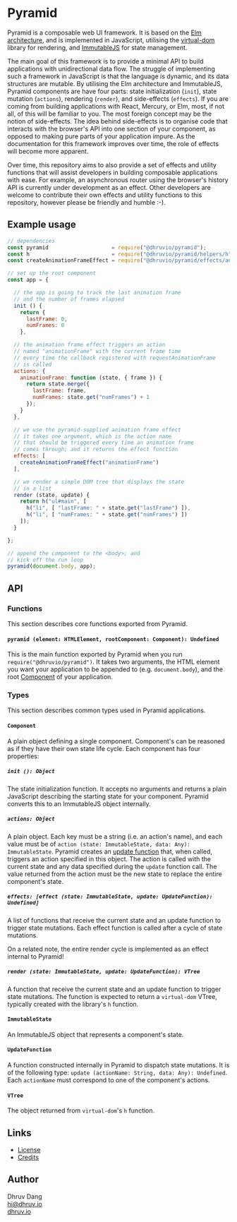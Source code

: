 # Pyramid

Pyramid is a composable web UI framework. It is based on the [Elm architecture](https://guide.elm-lang.org/architecture/), and is implemented in JavaScript, utilising the [virtual-dom](https://github.com/Matt-Esch/virtual-dom) library for rendering, and [ImmutableJS](https://github.com/facebook/immutable-js) for state management.

The main goal of this framework is to provide a minimal API to build applications with unidirectional data flow. The struggle of implementing such a framework in JavaScript is that the language is dynamic, and its data structures are mutable. By utilising the Elm architecture and ImmutableJS, Pyramid components are have four parts: state initialization (`init`), state mutation (`actions`), rendering (`render`), and side-effects (`effects`). If you are coming from building applications with React, Mercury, or Elm, most, if not all, of this will be familiar to you. The most foreign concept may be the notion of side-effects. The idea behind side-effects is to organise code that interacts with the browser's API into one section of your component, as opposed to making pure parts of your application impure. As the documentation for this framework improves over time, the role of effects will become more apparent.

Over time, this repository aims to also provide a set of effects and utility functions that will assist developers in building composable applications with ease. For example, an asynchronous router using the browser's history API is currently under development as an effect. Other developers are welcome to contribute their own effects and utility functions to this repository, however please be friendly and humble :-).


## Example usage

```javascript
// dependencies
const pyramid                    = require("@dhruvio/pyramid");
const h                          = require("@dhruvio/pyramid/helpers/h");
const createAnimationFrameEffect = require("@dhruvio/pyramid/effects/animation-frame");

// set up the root component
const app = {

  // the app is going to track the last animation frame
  // and the number of frames elapsed
  init () {
    return {
      lastFrame: 0,
      numFrames: 0
    },

  // the animation frame effect triggers an action
  // named "animationFrame" with the current frame time
  // every time the callback registered with requestAnimationFrame
  // is called
  actions: {
    animationFrame: function (state, { frame }) {
      return state.merge({
        lastFrame: frame,
        numFrames: state.get("numFrames") + 1
      });
    }
  },

  // we use the pyramid-supplied animation frame effect
  // it takes one argument, which is the action name
  // that should be triggered every time an animation frame
  // comes through; and it returns the effect function
  effects: [
    createAnimationFrameEffect("animationFrame")
  ],

  // we render a simple DOM tree that displays the state
  // in a list
  render (state, update) {
    return h("ul#main", [
      h("li", [ "lastFrame: " + state.get("lastFrame") ]),
      h("li", [ "numFrames: " + state.get("numFrames") ])
    ]);
  }

};

// append the component to the <body>; and
// kick off the run loop
pyramid(document.body, app);
```


## API

### Functions

This section describes core functions exported from Pyramid.

#### `pyramid (element: HTMLElement, rootComponent: Component): Undefined`

This is the main function exported by Pyramid when you run `require("@dhruvio/pyramid")`. It takes two arguments, the HTML element you want your application to be appended to (e.g. `document.body`), and the root [Component](#component) of your application.

### Types

This section describes common types used in Pyramid applications.

#### `Component`

A plain object defining a single component. Component's can be reasoned as if they have their own state life cycle. Each component has four properties:

##### `init (): Object`

The state initialization function. It accepts no arguments and returns a plain JavaScript describing the starting state for your component. Pyramid converts this to an ImmutableJS object internally.

##### `actions: Object`

A plain object. Each key must be a string (i.e. an action's name), and each value must be of `action (state: ImmutableState, data: Any): ImmutableState`. Pyramid creates an [update function](#updatefunction) that, when called, triggers an action specified in this object. The action is called with the current state and any data specified during the `update` function call. The value returned from the action must be the new state to replace the entire component's state.

##### `effects: [effect (state: ImmutableState, update: UpdateFunction): Undefined]`

A list of functions that receive the current state and an update function to trigger state mutations. Each effect function is called after a cycle of state mutations.

On a related note, the entire render cycle is implemented as an effect internal to Pyramid!

##### `render (state: ImmutableState, update: UpdateFunction): VTree`

A function that receive the current state and an update function to trigger state mutations. The function is expected to return a `virtual-dom` VTree, typically created with the library's `h` function.

#### `ImmutableState`

An ImmutableJS object that represents a component's state.

#### `UpdateFunction`

A function constructed internally in Pyramid to dispatch state mutations. It is of the following type: `update (actionName: String, data: Any): Undefined`. Each `actionName` must correspond to one of the component's actions.

#### `VTree`

The object returned from `virtual-dom`'s `h` function.


## Links

- [License](LICENSE.txt)
- [Credits](CREDITS.md)


## Author

Dhruv Dang  
[hi@dhruv.io](mailto:hi@dhruv.io)  
[dhruv.io](https://dhruv.io)
